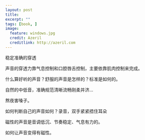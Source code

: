 ```yaml
---
layout: post
title: 
excerpt: ""
tags: [book, ]
image:
  feature: windows.jpg
  credit: Azeril
  creditlink: http://azeril.com
---
```


稳定准确的穿透

声音的穿透力靠气息控制和口腔唇舌控制，主要依靠肌肉控制来完成。

什么算好听的声音？舒服的声音是怎样的？标准是如何的。

自然的中低音，准确规范清晰流畅刚柔并济...

熬夜害嗓子。

如何判断自己的声音如何？录音，双手紧紧捂住耳朵

磁性的声音是音调低沉、节奏稳定、气息有力的。

如何让声音变得有磁性。